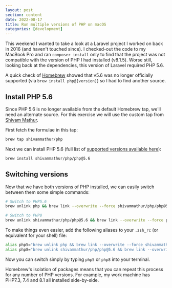 ```yaml
---
layout: post
section: content
date: 2022-08-17
title: Run multiple versions of PHP on macOS
categories: [development]
---
```


This weekend I wanted to take a look at a Laravel project I worked on back in 2016 (and haven't touched since). I checked-out the code to my MacBook Pro and ran `composer install` only to find that the project was not compatible with the version of PHP I had installed (v8.1.5).  Worse still, looking back at the dependencies, this version of Laravel required PHP 5.6.

A quick check of [Homebrew](https://brew.sh) showed that v5.6 was no longer officially supported (via `brew install php@[version]`) so I had to find another source.

## Install PHP 5.6

Since PHP 5.6 is no longer available from the default Homebrew tap, we'll need an alternate source.  For this exercise we will use the custom tap from [Shivam Mathur](https://github.com/shivammathur/homebrew-php).

First fetch the formulae in this tap:

```bash
brew tap shivammathur/php
```

Next we can install PHP 5.6 (full list of [supported versions  available here](https://github.com/shivammathur/homebrew-php#php-support)):

```bash
brew install shivammathur/php/php@5.6
```

## Switching versions

Now that we have both versions of PHP installed, we can easily switch between them some simple commands:

```bash
# Switch to PHP5.6
brew unlink php && brew link --overwrite --force shivammathur/php/php@5.6
```

```bash
# Switch to PHP8
brew unlink shivammathur/php/php@5.6 && brew link --overwrite --force php
```

To make things even easier, add the following aliases to your `.zsh_rc` (or equivalent for your shell) file:

```bash
alias php5="brew unlink php && brew link --overwrite --force shivammathur/php/php@5.6"
alias php8="brew unlink shivammathur/php/php@5.6 && brew link --overwrite --force php"
```
Now you can switch simply by typing `php5` or `php8` into your terminal.

Homebrew's isolation of packages means that you can repeat this process for any number of PHP versions. For example, my work machine has PHP7.3, 7.4 and 8.1 all installed side-by-side.
